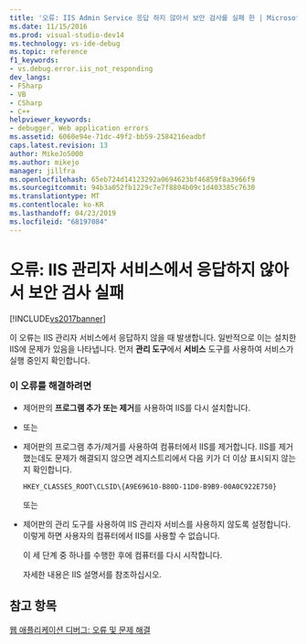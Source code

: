 ```yaml
---
title: '오류: IIS Admin Service 응답 하지 않아서 보안 검사를 실패 한 | Microsoft Docs'
ms.date: 11/15/2016
ms.prod: visual-studio-dev14
ms.technology: vs-ide-debug
ms.topic: reference
f1_keywords:
- vs.debug.error.iis_not_responding
dev_langs:
- FSharp
- VB
- CSharp
- C++
helpviewer_keywords:
- debugger, Web application errors
ms.assetid: 6060e94e-71dc-49f2-bb59-2584216eadbf
caps.latest.revision: 13
author: MikeJo5000
ms.author: mikejo
manager: jillfra
ms.openlocfilehash: 65eb724d14123292a0694623bf46859f8a3966f9
ms.sourcegitcommit: 94b3a052fb1229c7e7f8804b09c1d403385c7630
ms.translationtype: MT
ms.contentlocale: ko-KR
ms.lasthandoff: 04/23/2019
ms.locfileid: "68197084"
---
```

# <a name="error-a-security-check-failed-because-the-iis-admin-service-did-not-respond"></a>오류: IIS 관리자 서비스에서 응답하지 않아서 보안 검사 실패
[!INCLUDE[vs2017banner](../includes/vs2017banner.md)]

이 오류는 IIS 관리자 서비스에서 응답하지 않을 때 발생합니다. 일반적으로 이는 설치한 IIS에 문제가 있음을 나타냅니다. 먼저 **관리 도구**에서 **서비스** 도구를 사용하여 서비스가 실행 중인지 확인합니다.  
  
### <a name="to-correct-this-error"></a>이 오류를 해결하려면  
  
- 제어판의 **프로그램 추가 또는 제거**를 사용하여 IIS를 다시 설치합니다.  
  
- 또는  
  
- 제어판의 프로그램 추가/제거를 사용하여 컴퓨터에서 IIS를 제거합니다. IIS를 제거했는데도 문제가 해결되지 않으면 레지스트리에서 다음 키가 더 이상 표시되지 않는지 확인합니다.  
  
    ```  
    HKEY_CLASSES_ROOT\CLSID\{A9E69610-B80D-11D0-B9B9-00A0C922E750}  
    ```  
  
     또는  
  
- 제어판의 관리 도구를 사용하여 IIS 관리자 서비스를 사용하지 않도록 설정합니다. 이렇게 하면 사용자의 컴퓨터에서 IIS를 사용할 수 없습니다.  
  
     이 세 단계 중 하나를 수행한 후에 컴퓨터를 다시 시작합니다.  
  
     자세한 내용은 IIS 설명서를 참조하십시오.  
  
## <a name="see-also"></a>참고 항목  
 [웹 애플리케이션 디버그: 오류 및 문제 해결](../debugger/debugging-web-applications-errors-and-troubleshooting.md)
